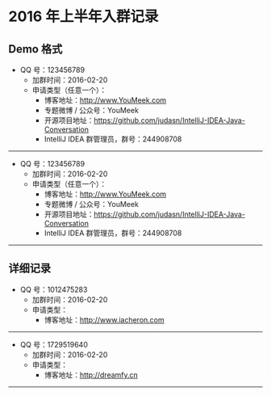 # 2016 年上半年入群记录

## Demo 格式

- QQ 号：123456789
	- 加群时间：2016-02-20
	- 申请类型（任意一个）：
		- 博客地址：http://www.YouMeek.com
		- 专题微博 / 公众号：YouMeek
		- 开源项目地址：https://github.com/judasn/IntelliJ-IDEA-Java-Conversation
		- IntelliJ IDEA 群管理员，群号：244908708

--------------------------------------------------------------------------------

- QQ 号：123456789
	- 加群时间：2016-02-20
	- 申请类型（任意一个）：
		- 博客地址：http://www.YouMeek.com
		- 专题微博 / 公众号：YouMeek
		- 开源项目地址：https://github.com/judasn/IntelliJ-IDEA-Java-Conversation
		- IntelliJ IDEA 群管理员，群号：244908708

--------------------------------------------------------------------------------

## 详细记录

- QQ 号：1012475283
	- 加群时间：2016-02-20
	- 申请类型：
		- 博客地址：<http://www.iacheron.com>

--------------------------------------------------------------------------------

- QQ 号：1729519640
	- 加群时间：2016-02-20
	- 申请类型：
		- 博客地址：<http://dreamfy.cn>

--------------------------------------------------------------------------------

